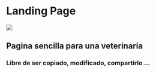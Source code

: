 
# Landing Page
 <img src="https://cdn-images-1.medium.com/max/2000/1*1zUrLyvIftWAGx19B2dpUQ.png"/>
 
## Pagina sencilla para una veterinaria
### Libre  de ser copiado, modificado, compartirlo ...

